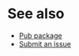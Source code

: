 # See also
- [Pub package](https://pub.dartlang.org/packages/bootstrap_bundle)
- [Submit an issue](https://github.com/cedx/bootstrap.dart/issues)
